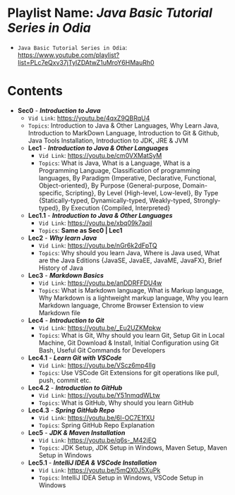 # Playlist Name: _Java Basic Tutorial Series in Odia_

- `Java Basic Tutorial Series in Odia`: https://www.youtube.com/playlist?list=PLc7eQxv37jTyIZDAtwZ1uMroY6HMauRh0

# Contents

- **Sec0** - **_Introduction to Java_**
  - `Vid Link`: https://youtu.be/4qxZ9QBRqU4
  - `Topics`: Introduction to Java & Other Languages, Why Learn Java, Introduction to MarkDown Language, Introduction to Git & Github, Java Tools Installation, Introduction to JDK, JRE & JVM
  - **Lec1** - **_Introduction to Java & Other Languages_**
    - `Vid Link`: https://youtu.be/cm0VXMatSyM
    - `Topics`: What is Java, What is a Language, What is a Programming Language, Classification of programming languages, By Paradigm {Imperative, Declarative, Functional, Object-oriented}, By Purpose {General-purpose, Domain-specific, Scripting}, By Level {High-level, Low-level}, By Type {Statically-typed, Dynamically-typed, Weakly-typed, Strongly-typed}, By Execution {Compiled, Interpreted}
  - **Lec1.1** - **_Introduction to Java & Other Languages_**
    - `Vid Link`: https://youtu.be/xbq09k7aqiI
    - `Topics`: **Same as Sec0 | Lec1**
  - **Lec2** - **_Why learn Java_**
    - `Vid Link`: https://youtu.be/nGr6k2dFpTQ
    - `Topics`: Why should you learn Java, Where is Java used, What are the Java Editions {JavaSE, JavaEE, JavaME, JavaFX}, Brief History of Java
  - **Lec3** - **_Markdown Basics_**
    - `Vid Link`: https://youtu.be/anDDRFFDU4w
    - `Topics`: What is Markdown language, What is Markup language, Why Markdown is a lightweight markup language, Why you learn Markdown language, Chrome Browser Extension to view Markdown file
  - **Lec4** - **_Introduction to Git_**
    - `Vid Link`: https://youtu.be/_Eu2UZKMpkw
    - `Topics`: What is Git, Why should you learn Git, Setup Git in Local Machine, Git Download & Install, Initial Configuration using Git Bash, Useful Git Commands for Developers
  - **Lec4.1** - **_Learn Git with VSCode_**
    - `Vid Link`: https://youtu.be/VScz6mp4Ilg
    - `Topics`: Use VSCode Git Extensions for git operations like pull, push, commit etc.
  - **Lec4.2** - **_Introduction to GitHub_**
    - `Vid Link`: https://youtu.be/Y51nmqdWLtw
    - `Topics`: What is GitHub, Why should you learn GitHub
  - **Lec4.3** - **_Spring GitHub Repo_**
    - `Vid Link`: https://youtu.be/6l-OC7E1fXU
    - `Topics`: Spring GitHub Repo Explanation
  - **Lec5** - **_JDK & Maven Installation_**
    - `Vid Link`: https://youtu.be/q6s-_M42jEQ
    - `Topics`: JDK Setup, JDK Setup in Windows, Maven Setup, Maven Setup in Windows
  - **Lec5.1** - **_IntelliJ IDEA & VSCode Installation_**
    - `Vid Link`: https://youtu.be/5mQX0J5XuPk
    - `Topics`: IntelliJ IDEA Setup in Windows, VSCode Setup in Windows
